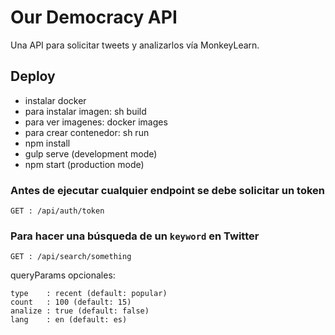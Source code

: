 # Our Democracy API

Una API para solicitar tweets y analizarlos vía MonkeyLearn.

## Deploy

- instalar docker
- para instalar imagen: sh build
- para ver imagenes: docker images
- para crear contenedor: sh run
- npm install
- gulp serve (development mode)
- npm start (production mode)

### Antes de ejecutar cualquier endpoint se debe solicitar un token

    GET : /api/auth/token

### Para hacer una búsqueda de un `keyword` en Twitter

    GET : /api/search/something

  queryParams opcionales:

    type    : recent (default: popular)
    count   : 100 (default: 15)
    analize : true (default: false)
    lang    : en (default: es)
